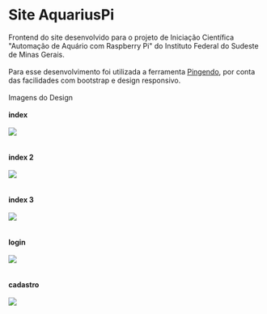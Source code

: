 # Site AquariusPi


Frontend do site desenvolvido para o projeto de Iniciação Científica "Automação de Aquário com Raspberry Pi" do Instituto Federal do Sudeste de Minas Gerais. <br><br>
Para esse desenvolvimento foi utilizada a ferramenta [Pingendo](https://pingendo.com/), por conta das facilidades com bootstrap e design responsivo.<br><br>
Imagens do Design <br><br>
**index** <br><br>
![](https://image.ibb.co/gQCG5o/index1.jpg) <br><br><br>
**index 2** <br><br>
![](https://image.ibb.co/eP4ky8/index2.jpg) <br><br><br>
**index 3** <br><br>
![](https://image.ibb.co/gDrXd8/index3.jpg) <br><br><br>
**login** <br><br>
![](https://image.ibb.co/dkJpQo/login.jpg) <br><br><br>
**cadastro** <br><br>
![](https://image.ibb.co/jaq3ko/cadastro.jpg)
